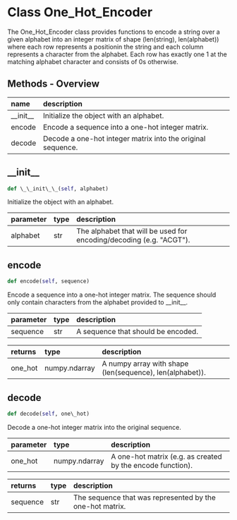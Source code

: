 # Class One_Hot_Encoder

The One_Hot_Encoder class provides functions to encode a string over a given alphabet into an integer matrix of shape (len(string), len(alphabet)) where each row represents a positionin the string and each column represents a character from the alphabet. Each row has exactly one 1 at the matching alphabet character and consists of 0s otherwise.

## Methods - Overview

| name | description |
|:-|:-|
| \_\_init\_\_ | Initialize the object with an alphabet. |
| encode | Encode a sequence into a one-hot integer matrix. |
| decode | Decode a one-hot integer matrix into the original sequence. |
## \_\_init\_\_

``` python
def \_\_init\_\_(self, alphabet)
```
Initialize the object with an alphabet.

| parameter | type | description |
|:-|:-|:-|
| alphabet | str | The alphabet that will be used for encoding/decoding (e.g. "ACGT"). |
## encode

``` python
def encode(self, sequence)
```
Encode a sequence into a one-hot integer matrix.  The sequence should only contain characters from the alphabet provided to \_\_init\_\_.

| parameter | type | description |
|:-|:-|:-|
| sequence | str | A sequence that should be encoded. |

| returns | type | description |
|:-|:-|:-|
| one\_hot | numpy.ndarray | A numpy array with shape (len(sequence), len(alphabet)). |
## decode

``` python
def decode(self, one\_hot)
```
Decode a one-hot integer matrix into the original sequence.

| parameter | type | description |
|:-|:-|:-|
| one\_hot | numpy.ndarray | A one-hot matrix (e.g. as created by the encode function). |

| returns | type | description |
|:-|:-|:-|
| sequence | str | The sequence that was represented by the one-hot matrix. |
